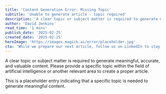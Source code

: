 ```yaml
---
title: 'Content Generation Error: Missing Topic'
subtitle: 'Unable to generate article - topic required'
description: 'A clear topic or subject matter is required to generate meaningful, accurate, and valuable content. Please provide a specific topic within the field of artificial intelligence or another relevant area to create a proper article.'
author: 'David Jenkins'
read_time: '1 mins'
publish_date: '2025-02-25'
created_date: '2025-02-25'
heroImage: 'https://images.magick.ai/error/placeholder.jpg'
cta: 'While we prepare our next article, follow us on LinkedIn to stay updated on the latest technology insights and developments.'
---
```


A clear topic or subject matter is required to generate meaningful, accurate, and valuable content. Please provide a specific topic within the field of artificial intelligence or another relevant area to create a proper article.

This is a placeholder entry indicating that a specific topic is needed to generate meaningful content.
